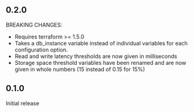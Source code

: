 ## 0.2.0

BREAKING CHANGES:

* Requires terraform >= 1.5.0
* Takes a db_instance variable instead of individual variables for each configuration option.
* Read and write latency thresholds are now given in milliseconds
* Storage space threshold variables have been renamed and are now given in whole numbers (15 instead of 0.15 for 15%)

## 0.1.0

Initial release
